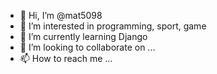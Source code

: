 - 👋 Hi, I’m @mat5098
- 👀 I’m interested in programming, sport, game
- 🌱 I’m currently learning Django
- 💞️ I’m looking to collaborate on ...
- 📫 How to reach me ...

<!---
mat5098/mat5098 is a ✨ special ✨ repository because its `README.md` (this file) appears on your GitHub profile.
You can click the Preview link to take a look at your changes.
--->
